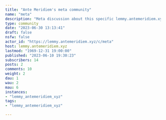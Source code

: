 ```yaml
---
title: "Ante Meridiem's meta community" 
name: "meta"
description: "Meta discussion about this specific lemmy.antemeridiem.xyz instance.Post your grievances, suggestions and tune in for announcements! "
type: community
date: "2023-06-30 13:13:41"
draft: false
nsfw: false
actor_id: "https://lemmy.antemeridiem.xyz/c/meta"
host: lemmy.antemeridiem.xyz
lastmod: "1969-12-31 19:00:00"
published: "2023-06-10 19:30:23"
subscribers: 14
posts: 2
comments: 10
weight: 2
dau: 1
wau: 2
mau: 6
instances:
- "lemmy_antemeridiem_xyz"
tags: 
- "lemmy_antemeridiem_xyz"

---
```

